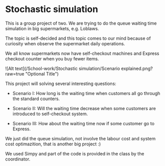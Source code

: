 # Stochastic simulation

This is a group project of two. We are trying to do the queue waiting time simulation in big supermarkets, e.g. Loblaws.

The topic is self-decided and this topic comes to our mind because of curiosity when observe the supermarket daily operations.

We all know supermarkets now have self-checkout machines and Express checkout counter when you buy fewer items.

![Alt text](/School-work/Stochastic simulation/Scenario explained.png?raw=true "Optional Title")

This project will solving several interesting questions:
  
  - Scenario I: How long is the waiting time when customers all go through the standard counters.
  
  - Scenario II: Will the waiting time decrease when some customers are introduced to self-checkout system.
  
  - Scenario III: How about the waiting time now if some customer go to Express.
  
  We just did the queue simulation, not involve the labour cost and system cost optimazition, that is another big project :)
  
  We used Simpy and part of the code is provided in the class by the coordinator.
